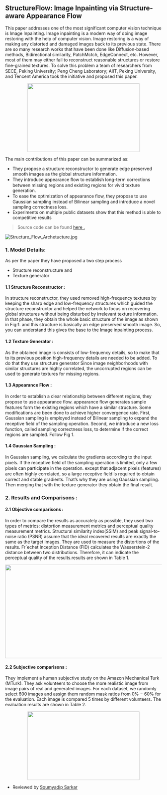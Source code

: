 ## StructureFlow: Image Inpainting via Structure-aware Appearance Flow


 This paper addresses one of the most significant computer vision technique is Image Inpainting. Image inpainting is a modern way of doing image restoring with the help of computer vision. Image restoring is a way of making any distorted and damaged images back to its previous state. There are so many research works that have been done like Diffusion-based methods, Bidirectional similarity, PatchMctch, EdgeConnect, etc. However, most of them may either fail to reconstruct reasonable structures or restore ﬁne-grained textures. To solve this problem a team of researchers from SECE, Peking University; Peng Cheng Laboratory; AIIT, Peking University, and  Tencent America took the initiative and proposed this paper.
 
 <p align="center">
  <img width="360"height="220" src="https://iem-computer-vision.github.io/ICCV19-Paper-Review/images/Structure_Flow_Example.png.jpg">
 </p>

 The main contributions of this paper can be summarized as:
* They propose a structure reconstructor to generate edge preserved smooth images as the global structure information.
* They introduce appearance ﬂow to establish long-term corrections between missing regions and existing regions for vivid texture generation.
* To ease the optimization of appearance ﬂow, they propose to use Gaussian sampling instead of Bilinear sampling and introduce a novel sampling correctness loss.
* Experiments on multiple public datasets show that this method is able to competitive results

> Source code can be found [here .](https://github.com/RenYurui/StructureFlow)

![Structure_Flow_Archetucture.jpg](https://iem-computer-vision.github.io/ICCV19-Paper-Review/images/Structure_Flow_Archetucture.jpg)
### 1. Model Details:
As per the paper they have proposed a two step process 
* Structure reconstructure and 
* Texture generator 

####  1.1 Structure Reconstructor :
In structure reconstructor, they used removed high-frequency textures by keeping the sharp edge and low-frequency structures which guided the structure reconstructor and helped the network to focus on recovering global structures without being disturbed by irrelevant texture information. In that phase, they obtain the whole basic structure of the image as shown in Fig:1. and this structure is basically an edge preserved smooth image. So, you can understand this gives the base to the Image inpainting process.


#### 1.2 Texture Generator :

As the obtained image is consists of low-frequency details, so to make that to its previous position high-frequency details are needed to be added. To do that they use structure generator Since image neighborhoods with similar structures are highly correlated, the uncorrupted regions can be used to generate textures for missing regions.

#### 1.3 Appearance Flow :
In order to establish a clear relationship between different regions, they propose to use appearance ﬂow. appearance ﬂow generates sample features form the existing regions which have a similar structure. Some modifications are been done to achieve higher convergence rate. First, Gaussian sampling is employed instead of Bilinear sampling to expand the receptive ﬁeld of the sampling operation. Second, we introduce a new loss function, called sampling correctness loss, to determine if the correct regions are sampled. Follow Fig 1.

#### 1.4 Gaussian Sampling :

In Gaussian sampling, we calculate the gradients according to the input pixels. If the receptive ﬁeld of the sampling operation is limited, only a few pixels can participate in the operation. except that adjacent pixels (features) are often highly correlated, so a large receptive ﬁeld is required to obtain correct and stable gradients. That’s why they are using Gaussian sampling.
Then merging that with the texture generator they obtain the final result.  
### 2. Results and Comparisons :
#### 2.1 Objective comparisons :
In order to compare the results as accurately as possible, they used two types of metrics: distortion measurement metrics and perceptual quality measurement metrics. Structural similarity index(SSIM) and peak signal-to-noise ratio (PSNR) assume that the ideal recovered results are exactly the same as the target images. They are used to measure the distortions of the results. Fr´echet Inception Distance (FID) calculates the Wasserstein-2 distance between two distributions. Therefore, it can indicate the perceptual quality of the results.results are shown in Table 1.
<p align="center">
  <img width="580"height="300" src="https://iem-computer-vision.github.io/ICCV19-Paper-Review/images/Structure_Flow_table1.png.jpg">
 </p>


#### 2.2 Subjective comparisons :
They implement a human subjective study on the Amazon Mechanical Turk (MTurk). They ask volunteers to choose the more realistic image from image pairs of real and generated images. For each dataset, we randomly select 600 images and assign them random mask ratios from 0% − 60% for the evaluation. Each image is compared 5 times by different volunteers. The evaluation results are shown in Table 2.
<p align="center">
  <img width="360"height="220" src="https://iem-computer-vision.github.io/ICCV19-Paper-Review/images/Structure_flow_table2.jpg">
 </p>

* Reviewed by [Soumyadip Sarkar](https://www.linkedin.com/in/soumyadip-sarkar-173901183/)
